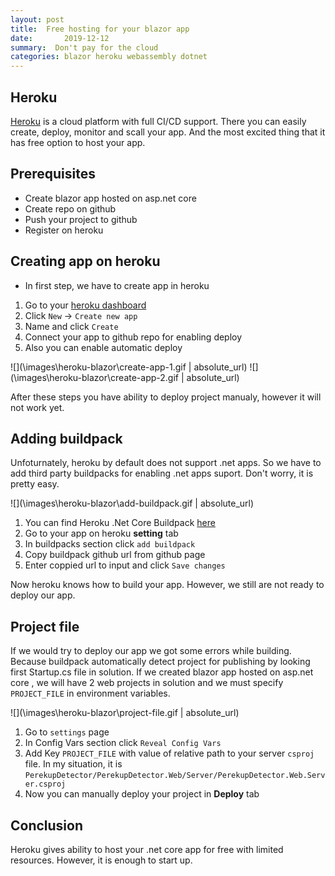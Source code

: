 ```yaml
---
layout: post
title:  Free hosting for your blazor app
date:       2019-12-12
summary:  Don't pay for the cloud
categories: blazor heroku webassembly dotnet 
---
```


## Heroku

[Heroku](https://www.heroku.com/home) is a cloud platform with full CI/CD support. There you can easily create, deploy, monitor and scall your app. 
And the most excited thing that it has free option to host your app.

## Prerequisites

* Create blazor app hosted on asp.net core
* Create repo on github
* Push your project to github
* Register on heroku

## Creating app on heroku

* In first step, we have to create app in heroku
  
1. Go to your [heroku dashboard](https://dashboard.heroku.com/apps)
2. Click `New` -> `Create new app`
3. Name and click `Create`
4. Connect your app to github repo for enabling deploy
5. Also you can enable automatic deploy 

![](\images\heroku-blazor\create-app-1.gif | absolute_url)
![](\images\heroku-blazor\create-app-2.gif | absolute_url)

After these steps you have ability to deploy project manualy, however it will not work yet.

## Adding buildpack

Unfoturnately, heroku by default does not support .net apps. So we have to add third party buildpacks for enabling .net apps suport. 
Don't worry, it is pretty easy.

![](\images\heroku-blazor\add-buildpack.gif | absolute_url)

1. You can find Heroku .Net Core Buildpack [here](https://github.com/jincod/dotnetcore-buildpack)
2. Go to your app on heroku **setting** tab
3. In buildpacks section click `add buildpack`
4. Copy buildpack github url from github page
5. Enter coppied url to input and click `Save changes`
  
Now heroku knows how to build your app. However, we still are not ready to deploy our app.

## Project file

If we would try to deploy our app we got some errors while building. Because buildpack automatically detect project for publishing by looking first Startup.cs file in solution. If we created blazor app hosted on asp.net core , we will have 2 web projects in solution and we must specify `PROJECT_FILE` in environment variables.

![](\images\heroku-blazor\project-file.gif | absolute_url)

1. Go to `settings` page
2. In Config Vars section click `Reveal Config Vars`
3. Add Key `PROJECT_FILE` with value of relative path to your server `csproj` file. In my situation, it is `PerekupDetector/PerekupDetector.Web/Server/PerekupDetector.Web.Server.csproj`
4. Now you can manually deploy your project in **Deploy** tab


## Conclusion
Heroku gives ability to host your .net core app for free with limited resources. However, it is enough to start up.